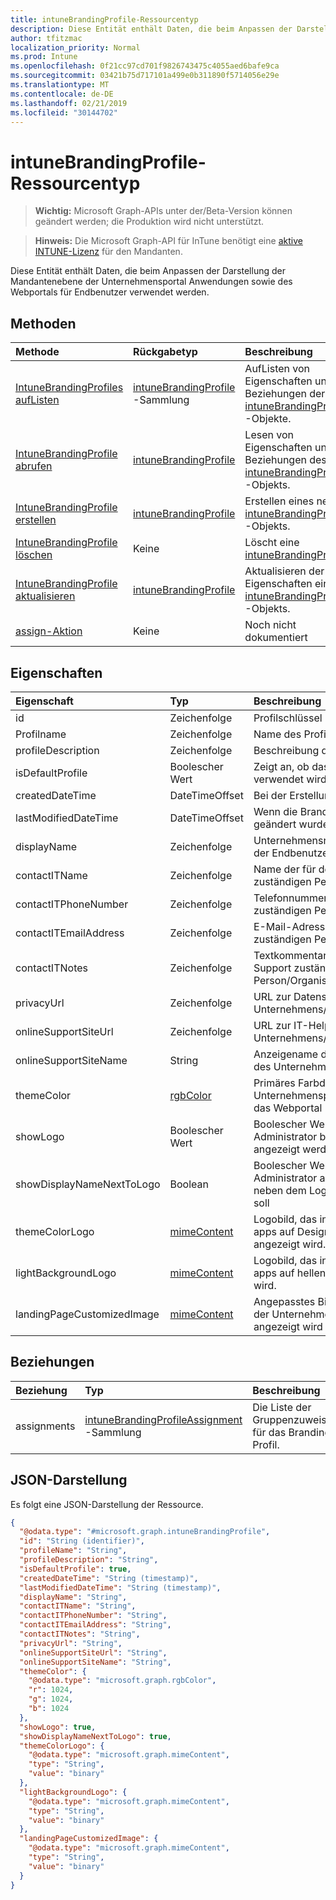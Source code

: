 ```yaml
---
title: intuneBrandingProfile-Ressourcentyp
description: Diese Entität enthält Daten, die beim Anpassen der Darstellung der Mandantenebene der Unternehmensportal Anwendungen sowie des Webportals für Endbenutzer verwendet werden.
author: tfitzmac
localization_priority: Normal
ms.prod: Intune
ms.openlocfilehash: 0f21cc97cd701f9826743475c4055aed6bafe9ca
ms.sourcegitcommit: 03421b75d717101a499e0b311890f5714056e29e
ms.translationtype: MT
ms.contentlocale: de-DE
ms.lasthandoff: 02/21/2019
ms.locfileid: "30144702"
---
```

# <a name="intunebrandingprofile-resource-type"></a>intuneBrandingProfile-Ressourcentyp

> **Wichtig:** Microsoft Graph-APIs unter der/Beta-Version können geändert werden; die Produktion wird nicht unterstützt.

> **Hinweis:** Die Microsoft Graph-API für InTune benötigt eine [aktive INTUNE-Lizenz](https://go.microsoft.com/fwlink/?linkid=839381) für den Mandanten.

Diese Entität enthält Daten, die beim Anpassen der Darstellung der Mandantenebene der Unternehmensportal Anwendungen sowie des Webportals für Endbenutzer verwendet werden.

## <a name="methods"></a>Methoden
|Methode|Rückgabetyp|Beschreibung|
|:---|:---|:---|
|[IntuneBrandingProfiles aufListen](../api/intune-wip-intunebrandingprofile-list.md)|[intuneBrandingProfile](../resources/intune-wip-intunebrandingprofile.md) -Sammlung|AufListen von Eigenschaften und Beziehungen der [intuneBrandingProfile](../resources/intune-wip-intunebrandingprofile.md) -Objekte.|
|[IntuneBrandingProfile abrufen](../api/intune-wip-intunebrandingprofile-get.md)|[intuneBrandingProfile](../resources/intune-wip-intunebrandingprofile.md)|Lesen von Eigenschaften und Beziehungen des [intuneBrandingProfile](../resources/intune-wip-intunebrandingprofile.md) -Objekts.|
|[IntuneBrandingProfile erstellen](../api/intune-wip-intunebrandingprofile-create.md)|[intuneBrandingProfile](../resources/intune-wip-intunebrandingprofile.md)|Erstellen eines neuen [intuneBrandingProfile](../resources/intune-wip-intunebrandingprofile.md) -Objekts.|
|[IntuneBrandingProfile löschen](../api/intune-wip-intunebrandingprofile-delete.md)|Keine|Löscht eine [intuneBrandingProfile](../resources/intune-wip-intunebrandingprofile.md).|
|[IntuneBrandingProfile aktualisieren](../api/intune-wip-intunebrandingprofile-update.md)|[intuneBrandingProfile](../resources/intune-wip-intunebrandingprofile.md)|Aktualisieren der Eigenschaften eines [intuneBrandingProfile](../resources/intune-wip-intunebrandingprofile.md) -Objekts.|
|[assign-Aktion](../api/intune-wip-intunebrandingprofile-assign.md)|Keine|Noch nicht dokumentiert|

## <a name="properties"></a>Eigenschaften
|Eigenschaft|Typ|Beschreibung|
|:---|:---|:---|
|id|Zeichenfolge|Profilschlüssel|
|Profilname|Zeichenfolge|Name des Profils|
|profileDescription|Zeichenfolge|Beschreibung des Profils|
|isDefaultProfile|Boolescher Wert|Zeigt an, ob das Profil standardmäßig verwendet wird.|
|createdDateTime|DateTimeOffset|Bei der Erstellung des BrandingProfile.|
|lastModifiedDateTime|DateTimeOffset|Wenn die BrandingProfile zuletzt geändert wurde.|
|displayName|Zeichenfolge|Unternehmensname/Organisationsname, der Endbenutzern angezeigt wird|
|contactITName|Zeichenfolge|Name der für den IT-Support zuständigen Person/Organisation|
|contactITPhoneNumber|Zeichenfolge|Telefonnummer der für den IT-Support zuständigen Person/Organisation|
|contactITEmailAddress|Zeichenfolge|E-Mail-Adresse der für den IT-Support zuständigen Person/Organisation|
|contactITNotes|Zeichenfolge|Textkommentare zu der für den IT-Support zuständigen Person/Organisation|
|privacyUrl|Zeichenfolge|URL zur Datenschutzrichtlinie des Unternehmens/der Organisation|
|onlineSupportSiteUrl|Zeichenfolge|URL zur IT-Helpdesk-Website des Unternehmens/der Organisation|
|onlineSupportSiteName|String|Anzeigename der IT-Helpdesk-Website des Unternehmens/der Organisation|
|themeColor|[rgbColor](../resources/intune-shared-rgbcolor.md)|Primäres Farbdesign für die Unternehmensportal-Anwendungen und das Webportal|
|showLogo|Boolescher Wert|Boolescher Wert, der angibt, ob die vom Administrator bereitgestellten Logobilder angezeigt werden sollen|
|showDisplayNameNextToLogo|Boolean|Boolescher Wert, der angibt, ob der vom Administrator angegebene Anzeigename neben dem Logobild angezeigt werden soll|
|themeColorLogo|[mimeContent](../resources/intune-shared-mimecontent.md)|Logobild, das in Unternehmens Portal-apps auf Design Farbhintergründen angezeigt wird.|
|lightBackgroundLogo|[mimeContent](../resources/intune-shared-mimecontent.md)|Logobild, das in Unternehmens Portal-apps auf hellen Hintergründen angezeigt wird.|
|landingPageCustomizedImage|[mimeContent](../resources/intune-shared-mimecontent.md)|Angepasstes Bild, das auf der Startseite der Unternehmens Portal-apps angezeigt wird|

## <a name="relationships"></a>Beziehungen
|Beziehung|Typ|Beschreibung|
|:---|:---|:---|
|assignments|[intuneBrandingProfileAssignment](../resources/intune-wip-intunebrandingprofileassignment.md) -Sammlung|Die Liste der Gruppenzuweisungen für das Branding-Profil.|

## <a name="json-representation"></a>JSON-Darstellung
Es folgt eine JSON-Darstellung der Ressource.
<!-- {
  "blockType": "resource",
  "keyProperty": "id",
  "@odata.type": "microsoft.graph.intuneBrandingProfile"
}
-->
``` json
{
  "@odata.type": "#microsoft.graph.intuneBrandingProfile",
  "id": "String (identifier)",
  "profileName": "String",
  "profileDescription": "String",
  "isDefaultProfile": true,
  "createdDateTime": "String (timestamp)",
  "lastModifiedDateTime": "String (timestamp)",
  "displayName": "String",
  "contactITName": "String",
  "contactITPhoneNumber": "String",
  "contactITEmailAddress": "String",
  "contactITNotes": "String",
  "privacyUrl": "String",
  "onlineSupportSiteUrl": "String",
  "onlineSupportSiteName": "String",
  "themeColor": {
    "@odata.type": "microsoft.graph.rgbColor",
    "r": 1024,
    "g": 1024,
    "b": 1024
  },
  "showLogo": true,
  "showDisplayNameNextToLogo": true,
  "themeColorLogo": {
    "@odata.type": "microsoft.graph.mimeContent",
    "type": "String",
    "value": "binary"
  },
  "lightBackgroundLogo": {
    "@odata.type": "microsoft.graph.mimeContent",
    "type": "String",
    "value": "binary"
  },
  "landingPageCustomizedImage": {
    "@odata.type": "microsoft.graph.mimeContent",
    "type": "String",
    "value": "binary"
  }
}
```




